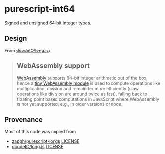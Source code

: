 # purescript-int64

Signed and unsigned 64-bit integer types.

## Design

From [dcodeIO/long.js](https://github.com/dcodeIO/long.js#webassembly-support):

> ## WebAssembly support
>
> [WebAssembly](http://webassembly.org) supports 64-bit integer arithmetic out
> of the box, hence a [tiny WebAssembly module](./src/Internal/wasm.wat) is
> used to compute operations like multiplication, division and remainder more
> efficiently (slow operations like division are around twice as fast), falling
> back to floating point based computations in JavaScript where WebAssembly is
> not yet supported, e.g., in older versions of node.

## Provenance

Most of this code was copied from

* [zapph/purescript-longs](https://github.com/zapph/purescript-longs) [LICENSE](./LICENSE.ZAPGroup)
* [dcodeIO/long.js](https://github.com/dcodeIO/long.js) [LICENSE](./LICENSE.dcodeIO)


